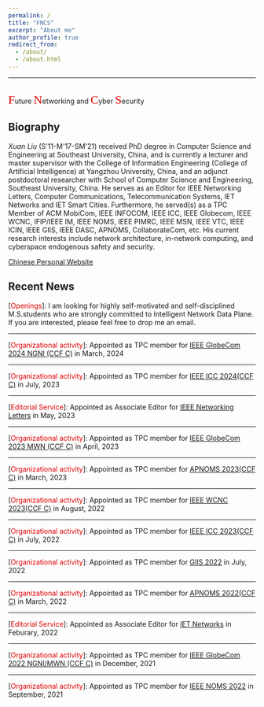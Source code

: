 ```yaml
---
permalink: /
title: "FNCS"
excerpt: "About me"
author_profile: true
redirect_from: 
  - /about/
  - /about.html
---  
```

--------------------------------------------  
<br><font face="黑体" size="5" color="#dd0000">F</font>uture <font face="黑体" size="5" color="#dd0000">N</font>etworking and <font face="黑体" size="5" color="#dd0000">C</font>yber <font face="黑体" size="5" color="#dd0000">S</font>ecurity  


Biography
--------
*Xuan Liu* (S'11-M'17-SM'21) received PhD degree in Computer Science and Engineering at Southeast University, China, and is currently a lecturer and master supervisor with the College of Information Engineering (College of Artificial Intelligence) at Yangzhou University, China, and an adjunct postdoctoral researcher with School of Computer Science and Engineering, Southeast University, China. He serves as an Editor for IEEE Networking Letters, Computer Communications, Telecommunication Systems, IET Networks and IET Smart Cities. Furthermore, he served(s) as a TPC Member of ACM MobiCom, IEEE INFOCOM, IEEE ICC, IEEE Globecom, IEEE WCNC, IFIP/IEEE IM, IEEE NOMS, IEEE PIMRC, IEEE MSN, IEEE VTC, IEEE ICIN, IEEE GIIS, IEEE DASC, APNOMS, CollaborateCom, etc. His current research interests include network architecture, in-network computing, and cyberspace endogenous safety and security.  

<a href="http://teacher.yzu.edu.cn/yusuf" target="_blank">Chinese Personal Website</a>

Recent News
--------
\[<font color="#dd0000">Openings</font>\]: I am looking for highly self-motivated and self-disciplined M.S.students who are strongly committed to Intelligent Network Data Plane. If you are interested, please feel free to drop me an email.  

--------
\[<font color="#dd0000">Organizational activity</font>\]: Appointed as TPC member for <a href="https://globecom2024.ieee-globecom.org/" target="_blank">IEEE GlobeCom 2024 NGNI (CCF C)</a> in March, 2024  

--------
\[<font color="#dd0000">Organizational activity</font>\]: Appointed as TPC member for  <a href="https://icc2024.ieee-icc.org" target="_blank">IEEE ICC 2024(CCF C)</a> in July, 2023  

--------
\[<font color="#dd0000">Editorial Service</font>\]: Appointed as Associate Editor for <a href="https://www.comsoc.org/publications/journals/ieee-lnet" target="_blank">IEEE Networking Letters</a> in May, 2023  

--------
\[<font color="#dd0000">Organizational activity</font>\]: Appointed as TPC member for <a href="https://globecom2023.ieee-globecom.org/" target="_blank">IEEE GlobeCom 2023 MWN (CCF C)</a> in April, 2023  

--------
\[<font color="#dd0000">Organizational activity</font>\]: Appointed as TPC member for <a href="http://dnslab.jnu.ac.kr/conf/apnoms2023/index.html" target="_blank">APNOMS 2023(CCF C)</a> in March, 2023  

--------
\[<font color="#dd0000">Organizational activity</font>\]: Appointed as TPC member for <a href="https://wcnc2023.ieee-wcnc.org" target="_blank">IEEE WCNC 2023(CCF C)</a> in August, 2022  
  
--------
\[<font color="#dd0000">Organizational activity</font>\]: Appointed as TPC member for <a href="https://icc2023.ieee-icc.org" target="_blank">IEEE ICC 2023(CCF C)</a> in July, 2022  
  
--------
\[<font color="#dd0000">Organizational activity</font>\]: Appointed as TPC member for <a href="http://giis2022.org/" target="_blank">GIIS 2022</a> in July, 2022  
  
--------
\[<font color="#dd0000">Organizational activity</font>\]: Appointed as TPC member for <a href="https://www.ieice.org/cs/icm/apnoms/2022/index.html" target="_blank">APNOMS 2022(CCF C)</a> in March, 2022  

--------
\[<font color="#dd0000">Editorial Service</font>\]: Appointed as Associate Editor for <a href="https://ietresearch.onlinelibrary.wiley.com/journal/20474962" target="_blank">IET Networks</a> in Feburary, 2022  

--------
\[<font color="#dd0000">Organizational activity</font>\]: Appointed as TPC member for <a href="https://globecom2022.ieee-globecom.org/" target="_blank">IEEE GlobeCom 2022  NGNI/MWN (CCF C)</a> in December, 2021  
  
--------
\[<font color="#dd0000">Organizational activity</font>\]: Appointed as TPC member for <a href="https://noms2022.ieee-noms.org/" target="_blank">IEEE NOMS 2022</a> in September, 2021  
  
  





